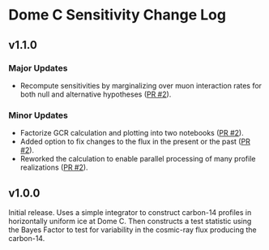 # Dome C Sensitivity Change Log

## v1.1.0

### Major Updates

* Recompute sensitivities by marginalizing over muon interaction rates for both null and alternative hypotheses ([PR #2](https://github.com/14CO/Dome-C-Sensitivity/pull/2)).

### Minor Updates

* Factorize GCR calculation and plotting into two notebooks ([PR #2](https://github.com/14CO/Dome-C-Sensitivity/pull/2)).
* Added option to fix changes to the flux in the present or the past ([PR #2](https://github.com/14CO/Dome-C-Sensitivity/pull/2)).
* Reworked the calculation to enable parallel processing of many profile realizations ([PR #2](https://github.com/14CO/Dome-C-Sensitivity/pull/2)).

## v1.0.0

Initial release. Uses a simple integrator to construct carbon-14 profiles in horizontally uniform ice at Dome C. Then constructs a test statistic using the Bayes Factor to test for variability in the cosmic-ray flux producing the carbon-14.
